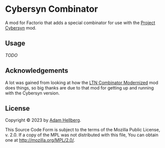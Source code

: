 # Cybersyn Combinator

A mod for Factorio that adds a special combinator for use with the [Project Cybersyn][cybersyn] mod.

## Usage

*TODO*

## Acknowledgements

A lot was gained from looking at how the [LTN Combinator Modernized][ltnc] mod does things, so big thanks are due to that mod for getting up and running with the Cybersyn version.

## License

Copyright © 2023 by [Adam Hellberg][sharparam].

This Source Code Form is subject to the terms of the Mozilla Public
License, v. 2.0. If a copy of the MPL was not distributed with this
file, You can obtain one at http://mozilla.org/MPL/2.0/.

[sharparam]: https://sharparam.com
[cybersyn]: https://mods.factorio.com/mod/cybersyn
[ltnc]: https://mods.factorio.com/mod/LTN_Combinator_Modernized
